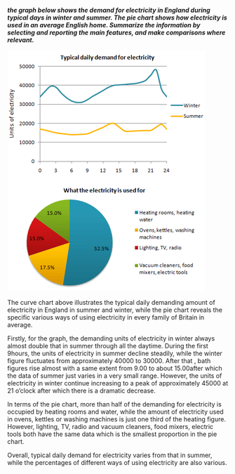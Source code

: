 **_the graph below shows the demand for electricity in England during typical days in winter and summer. The pie chart shows how electricity is used in an average English home. Summarize the information by selecting and reporting the main features, and make comparisons where relevant._**

![](/assets/4-2.png)

The curve chart above illustrates the typical daily demanding amount of electricity in England in summer and winter, while the pie chart reveals the specific various ways of using electricity in every family of Britain in average.

Firstly, for the graph, the demanding units of electricity in winter always almost double that in summer through all the daytime. During the first 9hours, the units of electricity in summer decline steadily, while the winter figure fluctuates from approximately 40000 to 30000. After that , bath figures rise almost with a same extent from 9.00 to about 15.00after which the data of summer just varies in a very small range. However, the units of electricity in winter continue increasing to a peak of approximately 45000 at 21 o’clock after which there is a dramatic decrease.

In terms of the pie chart, more than half of the demanding for electricity is occupied by heating rooms and water, while the amount of electricity used in ovens, kettles or washing machines is just one third of the heating figure. However, lighting, TV, radio and vacuum cleaners, food mixers, electric tools both have the same data which is the smallest proportion in the pie chart. 

Overall, typical daily demand for electricity varies from that in summer, while the percentages of different ways of using electricity are also various.

